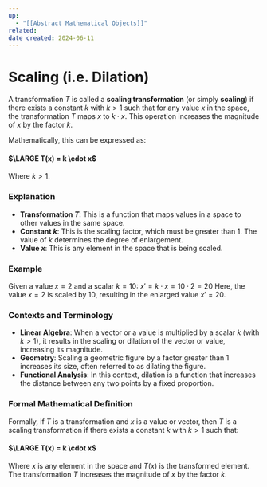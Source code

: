 ```yaml
---
up:
  - "[[Abstract Mathematical Objects]]"
related: 
date created: 2024-06-11
---
```

# Scaling (i.e. Dilation)
A transformation $T$ is called a **scaling transformation** (or simply **scaling**) if there exists a constant $k$ with $k > 1$ such that for any value $x$ in the space, the transformation $T$ maps $x$ to $k \cdot x$. 
	This operation increases the magnitude of $x$ by the factor $k$.

Mathematically, this can be expressed as:
#### $\LARGE T(x) = k \cdot x$
Where $k > 1$.
### Explanation
- **Transformation $T$**: This is a function that maps values in a space to other values in the same space.
- **Constant $k$**: This is the scaling factor, which must be greater than 1. The value of $k$ determines the degree of enlargement.
- **Value $x$**: This is any element in the space that is being scaled.
### Example
Given a value $x = 2$ and a scalar $k = 10$:
$x' = k \cdot x = 10 \cdot 2 = 20$
Here, the value $x = 2$ is scaled by $10$, resulting in the enlarged value $x' = 20$.
### Contexts and Terminology
- **Linear Algebra**: When a vector or a value is multiplied by a scalar $k$ (with $k > 1$), it results in the scaling or dilation of the vector or value, increasing its magnitude.
- **Geometry**: Scaling a geometric figure by a factor greater than 1 increases its size, often referred to as dilating the figure.
- **Functional Analysis**: In this context, dilation is a function that increases the distance between any two points by a fixed proportion.
### Formal Mathematical Definition
Formally, if $T$ is a transformation and $x$ is a value or vector, then $T$ is a scaling transformation if there exists a constant $k$ with $k > 1$ such that:
#### $\LARGE T(x) = k \cdot x$
Where $x$ is any element in the space and $T(x)$ is the transformed element. 
	The transformation $T$ increases the magnitude of $x$ by the factor $k$.